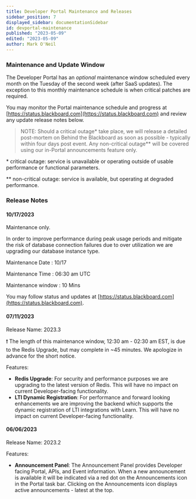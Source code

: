 ```yaml
---
title: Developer Portal Maintenance and Releases
sidebar_position: 7
displayed_sidebar: documentationSidebar
id: devportal-maintenance
published: "2023-05-09"
edited: "2023-05-09"
author: Mark O'Neil
---
```


<VersioningTracker frontMatter={frontMatter}/>

### Maintenance and Update Window

The Developer Portal has an _optional_ maintenance window scheduled every month on the Tuesday of the second week (after SaaS updates). The exception to this monthly maintenance schedule is when critical patches are required.

You may monitor the Portal maintenance schedule and progress at [https://status.blackboard.com](https://status.blackboard.com) and review any update release notes below.

> NOTE: Should a critical outage\* take place, we will release a detailed post-mortem on Behind the Blackboard as soon as possible - typically within four days post event. Any non-critical outage\*\* will be covered using our in-Portal announcements feature only.

\* critical outage: service is unavailable or operating outside of usable performance or functional parameters.

\*\* non-critical outage: service is available, but operating at degraded performance.

### Release Notes

#### 10/17/2023
Maintenance only.

In order to improve performance during peak usage periods and mitigate the risk of database connection failures due to over utilization we are upgrading our database instance type.

Maintenance Date : 10/17

Maintenance Time : 06:30 am UTC

Maintenance window : 10 Mins

You may follow status and updates at [https://status.blackboard.com](https://status.blackboard.com).

#### 07/11/2023

Release Name: 2023.3

:exclamation: The length of this maintenance window, 12:30 am - 02:30 am EST, is due to the Redis Upgrade, but may complete in ~45 minutes. We apologize in advance for the short notice.

Features:

- **Redis Upgrade**: For security and performance purposes we are upgrading to the latest version of Redis. This will have no impact on current Developer-facing functionality.
- **LTI Dynamic Registration**: For performance and forward looking enhancements we are improving the backend which supports the dynamic registration of LTI integrations with Learn. This will have no impact on current Developer-facing functionality.

#### 06/06/2023

Release Name: 2023.2

Features:

- **Announcement Panel**: The Announcement Panel provides Developer facing Portal, APIs, and Event information. When a new announcement is available it will be indicated via a red dot on the Announcements icon in the Portal task bar. Clicking on the Announcements icon displays active announcements - latest at the top.

<AuthorBox frontMatter={frontMatter}/>
